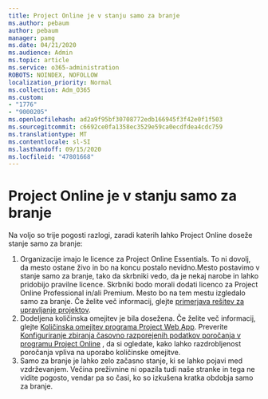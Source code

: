 ```yaml
---
title: Project Online je v stanju samo za branje
ms.author: pebaum
author: pebaum
manager: pamg
ms.date: 04/21/2020
ms.audience: Admin
ms.topic: article
ms.service: o365-administration
ROBOTS: NOINDEX, NOFOLLOW
localization_priority: Normal
ms.collection: Adm_O365
ms.custom:
- "1776"
- "9000205"
ms.openlocfilehash: ad2a9f95bf30708772edb166945f3f42e0f1f503
ms.sourcegitcommit: c6692ce0fa1358ec3529e59ca0ecdfdea4cdc759
ms.translationtype: MT
ms.contentlocale: sl-SI
ms.lasthandoff: 09/15/2020
ms.locfileid: "47801668"
---
```

# <a name="project-online-is-in-a-read-only-state"></a>Project Online je v stanju samo za branje

Na voljo so trije pogosti razlogi, zaradi katerih lahko Project Online doseže stanje samo za branje:

1. Organizacije imajo le licence za Project Online Essentials. To ni dovolj, da mesto ostane živo in bo na koncu postalo nevidno.Mesto postavimo v stanje samo za branje, tako da skrbniki vedo, da je nekaj narobe in lahko pridobijo pravilne licence. Skrbniki bodo morali dodati licenco za Project Online Professional in/ali Premium. Mesto bo na tem mestu izgledalo samo za branje. Če želite več informacij, glejte [primerjava rešitev za upravljanje projektov](https://products.office.com/project/compare-microsoft-project-management-software?tab=1).
2. Dodeljena količinska omejitev je bila dosežena. Če želite več informacij, glejte [Količinska omejitev programa Project Web App](https://docs.microsoft.com/projectonline/tune-project-online-performance#project-web-app-quota). Preverite [Konfiguriranje zbiranja časovno razporejenih podatkov poročanja v programu Project Online](https://docs.microsoft.com/ProjectOnline/configure-rollup-of-timephased-reporting-data-in-project-online) , da si ogledate, kako lahko razdrobljenost poročanja vpliva na uporabo količinske omejitve.
3. Samo za branje je lahko zelo začasno stanje, ki se lahko pojavi med vzdrževanjem. Večina preživnine ni opazila tudi naše stranke in tega ne vidite pogosto, vendar pa so časi, ko so izkušena kratka obdobja samo za branje.
